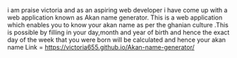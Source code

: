i am praise victoria and as an aspiring web developer i have come up with a web application known as Akan name generator.
This is a web application which enables you to know your akan name as per the ghanian culture .This is possible by filling in your day,month and year of birth and hence the exact day of the week that you were born will be calculated and hence your akan name 
Link = https://victoria655.github.io/Akan-name-generator/
